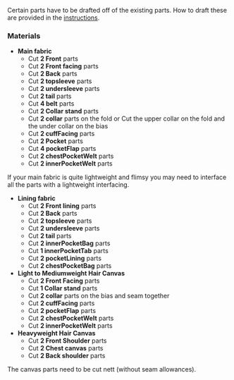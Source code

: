 <Note>

Certain parts have to be drafted off of the existing parts. How to draft these are provided in the [instructions](/docs/patterns/carlton/instructions).

</Note>

### Materials

-   **Main fabric**
    -   Cut **2 Front** parts
    -   Cut **2 Front facing** parts
    -   Cut **2 Back** parts
    -   Cut **2 topsleeve** parts
    -   Cut **2 undersleeve** parts
    -   Cut **2 tail** parts
    -   Cut **4 belt** parts
    -   Cut **2 Collar stand** parts
    -   Cut **2 collar** parts on the fold or Cut the upper collar on the fold and the under collar on the bias
    -   Cut **2 cuffFacing** parts
    -   Cut **2 Pocket** parts
    -   Cut **4 pocketFlap** parts
    -   Cut **2 chestPocketWelt** parts
    -   Cut **2 innerPocketWelt** parts

<Note>

If your main fabric is quite lightweight and flimsy you may need to interface all the parts with a lightweight interfacing.

</Note>

-   **Lining fabric**
    -   Cut **2 Front lining** parts
    -   Cut **2 Back** parts
    -   Cut **2 topsleeve** parts
    -   Cut **2 undersleeve** parts
    -   Cut **2 tail** parts
    -   Cut **2 innerPocketBag** parts
    -   Cut **1 innerPocketTab** parts
    -   Cut **2 pocketLining** parts
    -   Cut **2 chestPocketBag** parts
-   **Light to Mediumweight Hair Canvas**
    -   Cut **2 Front Facing** parts
    -   Cut **1 Collar stand** parts
    -   Cut **2 collar** parts on the bias and seam together
    -   Cut **2 cuffFacing** parts
    -   Cut **2 pocketFlap** parts
    -   Cut **2 chestPocketWelt** parts
    -   Cut **2 innerPocketWelt** parts
-   **Heavyweight Hair Canvas**
    -   Cut **2 Front Shoulder** parts
    -   Cut **2 Chest canvas** parts
    -   Cut **2 Back shoulder** parts

<Note>

The canvas parts need to be cut nett (without seam allowances).

</Note>
